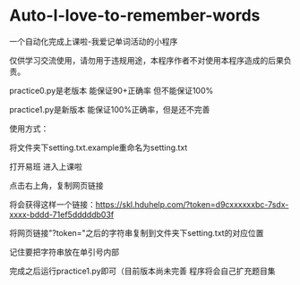 # Auto-I-love-to-remember-words

一个自动化完成上课啦-我爱记单词活动的小程序

仅供学习交流使用，请勿用于违规用途，本程序作者不对使用本程序造成的后果负责。  



practice0.py是老版本 能保证90+正确率 但不能保证100%

practice1.py是新版本 能保证100%正确率，但是还不完善

  

使用方式：

将文件夹下setting.txt.example重命名为setting.txt

打开易班 进入上课啦

点击右上角，复制网页链接

将会获得这样一个链接：https://skl.hduhelp.com/?token=d9cxxxxxxbc-7sdx-xxxx-bddd-71ef5dddddb03f

将网页链接"?token="之后的字符串复制到文件夹下setting.txt的对应位置

记住要把字符串放在单引号内部

完成之后运行practice1.py即可（目前版本尚未完善 程序将会自己扩充题目集